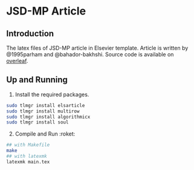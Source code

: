 # JSD-MP Article

## Introduction

The latex files of JSD-MP article in Elsevier template. Article is written by @1995parham and @bahador-bakhshi.
Source code is available on [overleaf](https://overleaf.com/).

## Up and Running

1. Install the required packages.

```sh
sudo tlmgr install elsarticle
sudo tlmgr install multirow
sudo tlmgr install algorithmicx
sudo tlmgr install soul
```

2. Compile and Run :roket:

```sh
## with Makefile
make
## with latexmk
latexmk main.tex
```
